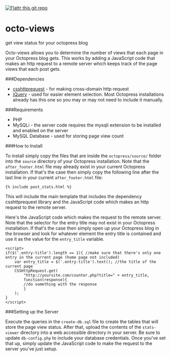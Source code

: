 [![Flattr this git repo](http://api.flattr.com/button/flattr-badge-large.png)](https://flattr.com/submit/auto?user_id=wernancheta&url=https://github.com/anchetaWern/octo-views&title=octo-views&language=php&tags=github&category=software)

octo-views
==========

get view status for your octopress blog

Octo-views allows you to determine the number of views that each page in your Octopress blog gets. 
This works by adding a JavaScript code that makes an http request to a remote server which keeps track of the page views that each post gets.


###Dependencies

- [csshttprequest](https://github.com/nbio/csshttprequest) - for making cross-domain http request
- [jQuery](http://jquery.com) - used for easier element selection. Most Octopress installations already has this one so you may or may not need to include it manually.


###Requirements

- PHP
- MySQLi - the server code requires the mysqli extension to be installed and enabled on the server
- MySQL Database - used for storing page view count


###How to Install

To install simply copy the files that are inside the `octopress/source/` folder into the `source` directory of your Octopress installation. Note that the `after_footer.html` file may already exist in your current Octopress installation. If that's the case then simply copy the following line after the last line in your current `after_footer.html` file:

```
{% include post_stats.html %}
```

This will include the main template that includes the dependency csshttprequest library and the JavaScript code which makes an http request to the remote server.

Here's the JavaScript code which makes the request to the remote server. Note that the selector for the entry title may not exist in your Octopress installation. If that's the case then simply open up your Octopress blog in the browser and look for whatever element the entry title is contained and use it as the value for the `entry_title` variable.

```
<script>
if($('.entry-title').length == 1){ //make sure that there's only one entry in the current page (home page not included)
	var entry_title = $('.entry-title').text(); //the title of the current page
	CSSHttpRequest.get(
	    "http://yoursite.com/counter.php?title=" + entry_title,
	    function(response){
	  	//do something with the response	
	    }
	);
}
</script>
```


###Setting up the Server

Execute the queries in the `create-db.sql` file to create the tables that will store the page view status.
After that, upload the contents of the `stats-viewer` directory into a web accessible directory in your server. Be sure to update `db-config.php` to include your database credentials. Once you've set that up, simply update the JavaScript code to make the request to the server you've just setup.



